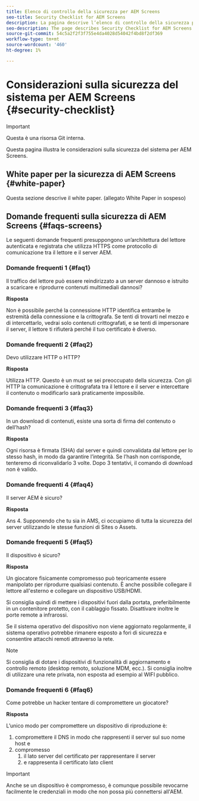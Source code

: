 ```yaml
---
title: Elenco di controllo della sicurezza per AEM Screens
seo-title: Security Checklist for AEM Screens
description: La pagina descrive l’elenco di controllo della sicurezza per AEM Screens
seo-description: The page describes Security Checklist for AEM Screens
source-git-commit: 54c5a2f2f3f755e4da4028d54042f4bd8f2df369
workflow-type: tm+mt
source-wordcount: '460'
ht-degree: 1%

---
```



# Considerazioni sulla sicurezza del sistema per AEM Screens {#security-checklist}

>[!IMPORTANT]
>Questa è una risorsa Git interna.

Questa pagina illustra le considerazioni sulla sicurezza del sistema per AEM Screens.


## White paper per la sicurezza di AEM Screens {#white-paper}

Questa sezione descrive il white paper. (allegato White Paper in sospeso)


## Domande frequenti sulla sicurezza di AEM Screens {#faqs-screens}

Le seguenti domande frequenti presuppongono un’architettura del lettore autenticata e registrata che utilizza HTTPS come protocollo di comunicazione tra il lettore e il server AEM.

### Domande frequenti 1 {#faq1}

Il traffico del lettore può essere reindirizzato a un server dannoso e istruito a scaricare e riprodurre contenuti multimediali dannosi?

**Risposta**

Non è possibile perché la connessione HTTP identifica entrambe le estremità della connessione e la crittografa. Se tenti di trovarti nel mezzo e di intercettarlo, vedrai solo contenuti crittografati, e se tenti di impersonare il server, il lettore ti rifiuterà perché il tuo certificato è diverso.


### Domande frequenti 2 {#faq2}

Devo utilizzare HTTP o HTTP?

**Risposta**

Utilizza HTTP. Questo è un must se sei preoccupato della sicurezza. Con gli HTTP la comunicazione è crittografata tra il lettore e il server e intercettare il contenuto o modificarlo sarà praticamente impossibile.


### Domande frequenti 3 {#faq3}

In un download di contenuti, esiste una sorta di firma del contenuto o dell’hash?

**Risposta**

Ogni risorsa è firmata (SHA) dal server e quindi convalidata dal lettore per lo stesso hash, in modo da garantire l’integrità.
Se l’hash non corrisponde, tenteremo di riconvalidarlo 3 volte. Dopo 3 tentativi, il comando di download non è valido.


### Domande frequenti 4 {#faq4}

Il server AEM è sicuro?

**Risposta**

Ans 4. Supponendo che tu sia in AMS, ci occupiamo di tutta la sicurezza del server utilizzando le stesse funzioni di Sites o Assets.


### Domande frequenti 5 {#faq5}

Il dispositivo è sicuro?

**Risposta**

Un giocatore fisicamente compromesso può teoricamente essere manipolato per riprodurre qualsiasi contenuto. È anche possibile collegare il lettore all&#39;esterno e collegare un dispositivo USB/HDMI.

Si consiglia quindi di mettere i dispositivi fuori dalla portata, preferibilmente in un contenitore protetto, con il cablaggio fissato. Disattivare inoltre le porte remote a infrarossi.

Se il sistema operativo del dispositivo non viene aggiornato regolarmente, il sistema operativo potrebbe rimanere esposto a fori di sicurezza e consentire attacchi remoti attraverso la rete.

>[!NOTE]
>
>Si consiglia di dotare i dispositivi di funzionalità di aggiornamento e controllo remoto (desktop remoto, soluzione MDM, ecc.). Si consiglia inoltre di utilizzare una rete privata, non esposta ad esempio al WIFI pubblico.


### Domande frequenti 6 {#faq6}

Come potrebbe un hacker tentare di compromettere un giocatore?

**Risposta**

L’unico modo per compromettere un dispositivo di riproduzione è:

1. compromettere il DNS in modo che rappresenti il server sul suo nome host e
1. compromesso
   1. il lato server del certificato per rappresentare il server
   1. e rappresenta il certificato lato client

>[!IMPORTANT]
>Anche se un dispositivo è compromesso, è comunque possibile revocarne facilmente le credenziali in modo che non possa più connettersi all&#39;AEM.





